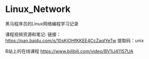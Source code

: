 # Linux_Network
黑马程序员的Linux网络编程学习记录

课程视频资源和笔记: 链接：https://pan.baidu.com/s/10sKjOHfKKEE4CcZaqlYeTw 提取码：unix 

B站上的在线课程 https://www.bilibili.com/video/BV1iJ411S7UA
